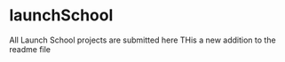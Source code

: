 # launchSchool
All Launch School projects are submitted here
THis a new addition to the readme file
